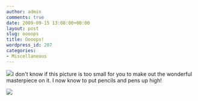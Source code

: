 ```yaml
---
author: admin
comments: true
date: 2009-09-15 13:08:00+00:00
layout: post
slug: oooops
title: Oooops!
wordpress_id: 207
categories:
- Miscellaneous
---
```


[![](http://3.bp.blogspot.com/_C-ub7-hXVgE/Sq-R-ZC8PFI/AAAAAAAAH8k/XeIbVPrL5jY/s400/IMG_5346.JPG)](http://3.bp.blogspot.com/_C-ub7-hXVgE/Sq-R-ZC8PFI/AAAAAAAAH8k/XeIbVPrL5jY/s1600/IMG_5346.JPG)I don't know if this picture is too small for you to make out the wonderful masterpiece on it.  I now know to put pencils and pens up high!

![](https://blogger.googleusercontent.com/tracker/251139911615938991-6184025922105379182?l=www.outmumbered.com)
